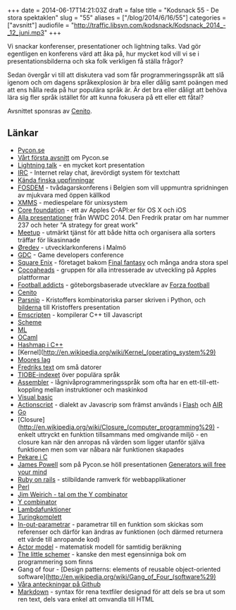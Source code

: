 +++
date = 2014-06-17T14:21:03Z
draft = false
title = "Kodsnack 55 - De stora spektaklen"
slug = "55"
aliases = ["/blog/2014/6/16/55"]
categories = ["avsnitt"]
audiofile = "http://traffic.libsyn.com/kodsnack/Kodsnack_2014_-_12_juni.mp3"
+++

Vi snackar konferenser, presentationer och lightning talks. Vad gör egentligen en konferens värd att åka på, hur mycket kod vill vi se i presentationsbilderna och ska folk verkligen få ställa frågor?

Sedan övergår vi till att diskutera vad som får programmeringsspråk att slå igenom och om dagens språkexplosion är bra eller dålig samt poängen med att ens hålla reda på hur populära språk är. Är det bra eller dåligt att behöva lära sig fler språk istället för att kunna fokusera på ett eller ett fåtal?

Avsnittet sponsras av [Cenito](http://www.cenito.se/jobs).

## Länkar ##

* [Pycon.se](http://www.pycon.se)
* [Vårt första avsnitt](http://kodsnack.se/blog/2014/5/31/kodsnack-53-gr-en-python-5) om Pycon.se
* [Lightning talk](http://en.wikipedia.org/wiki/Lightning_talk) - en mycket kort presentation
* [IRC](http://en.wikipedia.org/wiki/IRC) - Internet relay chat, ärevördigt system för textchatt
* [Kända finska uppfinningar](https://twitter.com/pyconse/status/468763195147300864)
* [FOSDEM](https://fosdem.org/) - tvådagarskonferens i Belgien som vill uppmuntra spridningen av mjukvara med öppen källkod
* [XMMS](http://www.xmms.org) - mediespelare för unixsystem
* [Core foundation](http://en.wikipedia.org/wiki/Core_Foundation) - ett av Apples C-API:er för OS X och iOS
* [Alla presentationer](https://developer.apple.com/videos/wwdc/2014/) från WWDC 2014. Den Fredrik pratar om har nummer 237 och heter "A strategy for great work"
* [Meetup](http://www.meetup.com) - utmärkt tjänst för att både hitta och organisera alla sorters träffar för likasinnade
* [Øredev](http://www.oredev.org) - utvecklarkonferens i Malmö
* [GDC](http://www.gdceurope.com) - Game developers conference
* [Square Enix](http://en.wikipedia.org/wiki/Square_enix) - företaget bakom [Final fantasy](http://en.wikipedia.org/wiki/Final_Fantasy) och många andra stora spel
* [Cocoaheads](http://cocoaheads.org) - gruppen för alla intresserade av utveckling på Apples plattformar
* [Football addicts](http://www.footballaddicts.com) - göteborgsbaserade utvecklare av [Forza football](http://www.footballaddicts.com/livescore-addicts/ff.html)
* [Cenito](http://www.cenito.se/jobs)
* [Parsnip](https://github.com/krig/parsnip) - Kristoffers kombinatoriska parser skriven i Python, och [bilderna](https://github.com/krig/parsnip-slides) till Kristoffers presentation
* [Emscripten](https://github.com/kripken/emscripten/wiki) - kompilerar C++ till Javascript
* [Scheme](http://schemers.org/)
* [ML](http://www.smlnj.org/sml.html)
* [OCaml](http://ocaml.org/)
* [Hashmap i C++](http://en.wikipedia.org/wiki/Hash_map_%28C%2B%2B%29#Usage_example)
* [Kernel](http://en.wikipedia.org/wiki/Kernel_(operating_system%29)
* [Moores lag](http://en.wikipedia.org/wiki/Moore%27s_law)
* [Fredriks text](http://www.bjoreman.com/diary/2014/tinyComputing.html) om små datorer
* [TIOBE-indexet](http://www.tiobe.com/index.php/content/paperinfo/tpci/index.html) över populära språk
* [Assembler](http://en.wikipedia.org/wiki/Assembly_language) - lågnivåprogrammeringsspråk som ofta har en ett-till-ett-koppling mellan instruktioner och maskinkod
* [Visual basic](http://en.wikipedia.org/wiki/Visual_basic)
* [Actionscript](http://en.wikipedia.org/wiki/ActionScript) - dialekt av Javascrip som främst används i [Flash](http://en.wikipedia.org/wiki/Adobe_Flash_Player) och [AIR](http://en.wikipedia.org/wiki/Adobe_Integrated_Runtime)
* [Go](http://en.wikipedia.org/wiki/Adobe_Flash_Player)
* [Closure](http://en.wikipedia.org/wiki/Closure_(computer_programming%29) - enkelt uttryckt en funktion tillsammans med omgivande miljö - en closure kan när den anropas nå värden som ligger utanför själva funktionen men som var nåbara när funktionen skapades
* [Pekare i C](http://boredzo.org/pointers/)
* [James Powell](https://twitter.com/dontusethiscode) som på Pycon.se höll presentationen [Generators will free your mind](http://www.pyohio.org/schedule/presentation/57/)
* [Ruby on rails](http://rubyonrails.org) - stilbildande ramverk för webbapplikationer
* [Perl](http://en.wikipedia.org/wiki/Perl)
* [Jim Weirich - tal om the Y combinator](http://www.infoq.com/presentations/Y-Combinator)
* [Y combinator](http://en.wikipedia.org/wiki/Fixed-point_combinator#Y_combinator)
* [Lambdafunktioner](http://en.wikipedia.org/wiki/Anonymous_function)
* [Turingkomplett](http://en.wikipedia.org/wiki/Turing_completeness)
* [In-out-parametrar](http://stackoverflow.com/questions/6900035/in-out-parameters-and-how-to-work-with-them-in-c) - parametrar till en funktion som skickas som referenser och därför kan ändras av funktionen (och därmed returnera ett värde till anropande kod)
* [Actor model](http://en.wikipedia.org/wiki/Actor_model) - matematisk modell för samtidig beräkning
* [The little schemer](http://mitpress.mit.edu/books/little-schemer) - kanske den mest egensinniga bok om programmering som finns
* Gang of four - [Design patterns: elements of reusable object-oriented software](http://en.wikipedia.org/wiki/Gang_of_Four_(software%29)
* [Våra anteckningar på Github](https://github.com/kodsnack/shownotes)
* [Markdown](http://en.wikipedia.org/wiki/Markdown) - syntax för rena textfiler designad för att dels se bra ut som ren text, dels vara enkel att omvandla till HTML

